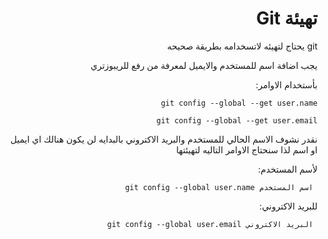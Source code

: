 ﻿<div dir = rtl >

# تهيئة Git 

git يحتاج لتهيئه لاتسخدامه بطريقة صحيحه 

يجب اضافة اسم للمستخدم والايميل لمعرفة من رفع للريبوزتري

بأستخدام الاوامر: 

`git config --global --get user.name`


`git config --global --get user.email`

نقدر نشوف الاسم الحالي للمستخدم والبريد الاكتروني بالبدايه لن يكون هنالك اي ايميل او اسم لذا سنحتاج الاوامر التاليه لتهيئتها

لأسم المستخدم:

` اسم المستخدم git config --global user.name`

للبريد الاكتروني:

` البريد الاكتروني git config --global user.email`

 </dir>
